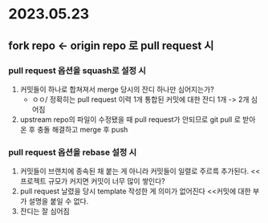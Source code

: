 # 2023.05.23
## fork repo <- origin repo 로 pull request 시
###  pull request 옵션을 squash로 설정 시
1. 커밋들이 하나로 합쳐져서 merge 당시의 잔디 하나만 심어지는가? 
    - ㅇㅇ/ 정확히는 pull request 이력 1개 통합된 커밋에 대한 잔디 1개 -> 2개 심어짐
2. upstream repo의 파일이 수정됐을 때 pull request가 안되므로 git pull 로 받아온 후 충돌 해결하고 merge 후 push 
### pull request 옵션을 rebase 설정 시
1. 커밋들이 브랜치에 종속된 채 붙는 게 아니라 커밋들이 일렬로 주르륵 추가된다. <<프로젝트 규모가 커지면 커밋이 너무 많이 쌓인다?
2. pull request 날렸을 당시 template 작성한 게 의미가 없어진다 <<커밋에 대한 부가 설명을 붙일 수 없다.
3. 잔디는 잘 심어짐
